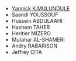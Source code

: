 <!-- Yannick K.MULUNDULE navbar/members.md -->
 - [Yannick K.MULUNDULE](navbar/members/Yannick.md) 
 - Saandi YOUSSOUF
 - Hussein ABDULAAHI
 - Hashem TAHER
 - Heritier MIZERO
 - Mutahar AL-SHAMERI
 - Andry RABARISON
 - Jeffrey CITA